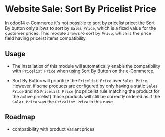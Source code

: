# Website Sale: Sort By Pricelist Price

In odoo14 e-Commerce it's not possible to sort by pricelist price: the Sort By button
only allows to sort by `Sales Price`, which is a fixed value for the customer prices.
This module allows to sort by `Price`, which is the price field having pricelist items
compatibility.

## Usage

- The installation of this module will automatically enable the compatibility with
  `Pricelist Price` when using Sort By Button on the e-Commerce.

- Sort By Button will prioritize the `Pricelist Price` over `Sales Price`. However, if
  some products are configured by only having a static `Sales Price` and no
  `Pricelist Price` (no pricelist rule matching the product for the active pricelist)
  those products will still be correctly ordered as if the `Sales Price` was the
  `Pricelist Price` in this case.

## Roadmap

- compatibility with product variant prices
